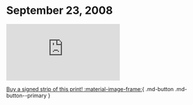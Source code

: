 # September 23, 2008

![](https://www.achewood.com/comic.php?date=09232008)

[Buy a signed strip of this print! :material-image-frame:](https://achewood-holiday-pop-up.myshopify.com/products/strip#09232008){ .md-button .md-button--primary }
